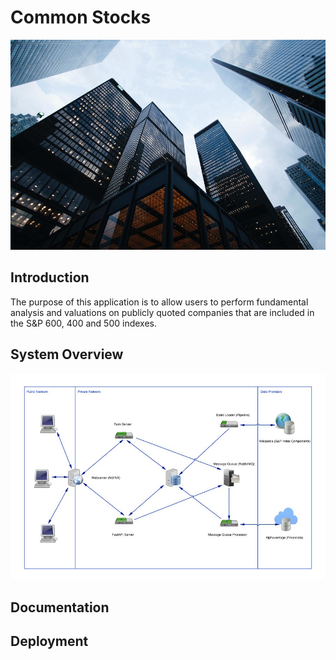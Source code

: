 # Common Stocks

![Splash Image](splash.jpg)

## Introduction

The purpose of this application is to allow users to perform fundamental analysis and valuations on publicly quoted 
companies that are included in the S&P 600, 400 and 500 indexes.

## System Overview

![System Overview](system_overview.jpg)

## Documentation

## Deployment
